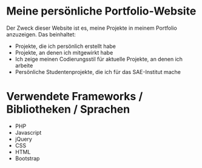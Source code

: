 # Meine persönliche Portfolio-Website

Der Zweck dieser Website ist es, meine Projekte in meinem Portfolio anzuzeigen. Das beinhaltet:

- Projekte, die ich persönlich erstellt habe
- Projekte, an denen ich mitgewirkt habe
- Ich zeige meinen Codierungsstil für aktuelle Projekte, an denen ich arbeite
- Persönliche Studentenprojekte, die ich für das SAE-Institut mache

# Verwendete Frameworks / Bibliotheken / Sprachen

- PHP
- Javascript
- jQuery
- CSS
- HTML
- Bootstrap

